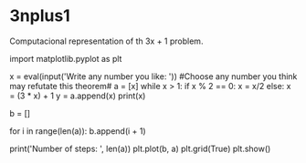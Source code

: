 # 3nplus1
Computacional representation of th 3x + 1 problem.

import matplotlib.pyplot as plt

x = eval(input('Write any number you like: ')) #Choose any number you think may refutate this theorem#
a = [x]
while x > 1:
    if x % 2 == 0:
        x = x/2
    else:
        x = (3 * x) + 1
    y = a.append(x)
    print(x)

b = []

for i in range(len(a)):
    b.append(i + 1)

print('Number of steps: ', len(a))
plt.plot(b, a)
plt.grid(True)
plt.show()
